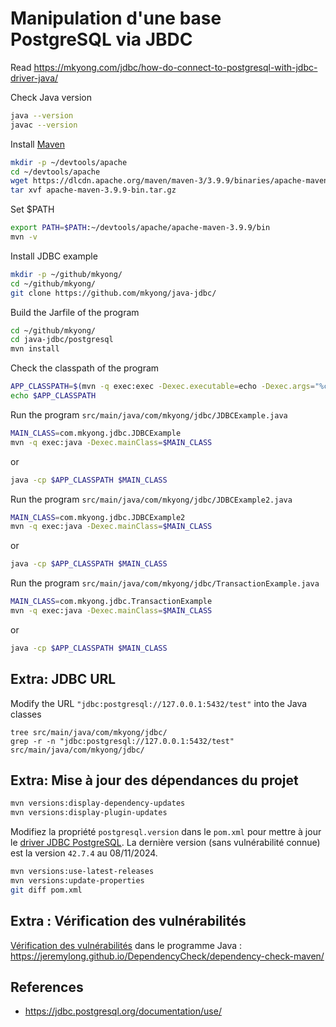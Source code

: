 # Manipulation d'une base PostgreSQL via JBDC 

Read https://mkyong.com/jdbc/how-do-connect-to-postgresql-with-jdbc-driver-java/

Check Java version
```bash
java --version
javac --version
```

Install [Maven](https://maven.apache.org/install.html)
```bash
mkdir -p ~/devtools/apache
cd ~/devtools/apache
wget https://dlcdn.apache.org/maven/maven-3/3.9.9/binaries/apache-maven-3.9.9-bin.tar.gz
tar xvf apache-maven-3.9.9-bin.tar.gz
```

Set $PATH
```bash
export PATH=$PATH:~/devtools/apache/apache-maven-3.9.9/bin
mvn -v
```

Install JDBC example
```bash
mkdir -p ~/github/mkyong/
cd ~/github/mkyong/
git clone https://github.com/mkyong/java-jdbc/
```

Build the Jarfile of the program
```bash
cd ~/github/mkyong/
cd java-jdbc/postgresql
mvn install
```


Check the classpath of the program
```bash
APP_CLASSPATH=$(mvn -q exec:exec -Dexec.executable=echo -Dexec.args="%classpath")
echo $APP_CLASSPATH
```

Run the program `src/main/java/com/mkyong/jdbc/JDBCExample.java`
```bash
MAIN_CLASS=com.mkyong.jdbc.JDBCExample
mvn -q exec:java -Dexec.mainClass=$MAIN_CLASS
```
or
```bash
java -cp $APP_CLASSPATH $MAIN_CLASS
```


Run the program `src/main/java/com/mkyong/jdbc/JDBCExample2.java`
```bash
MAIN_CLASS=com.mkyong.jdbc.JDBCExample2
mvn -q exec:java -Dexec.mainClass=$MAIN_CLASS 
```
or
```bash
java -cp $APP_CLASSPATH $MAIN_CLASS
```

Run the program `src/main/java/com/mkyong/jdbc/TransactionExample.java`
```bash
MAIN_CLASS=com.mkyong.jdbc.TransactionExample
mvn -q exec:java -Dexec.mainClass=$MAIN_CLASS 
```
or
```bash
java -cp $APP_CLASSPATH $MAIN_CLASS
```

## Extra: JDBC URL

Modify the URL `"jdbc:postgresql://127.0.0.1:5432/test"` into the Java classes

```
tree src/main/java/com/mkyong/jdbc/
grep -r -n "jdbc:postgresql://127.0.0.1:5432/test" src/main/java/com/mkyong/jdbc/
```

## Extra: Mise à jour des dépendances du projet

```bash
mvn versions:display-dependency-updates
mvn versions:display-plugin-updates
```

Modifiez la propriété `postgresql.version` dans le `pom.xml` pour mettre à jour le [driver JDBC PostgreSQL](https://mvnrepository.com/artifact/org.postgresql/postgresql). La dernière version (sans vulnérabilité connue) est la version `42.7.4` au 08/11/2024.

```bash
mvn versions:use-latest-releases
mvn versions:update-properties
git diff pom.xml
```

## Extra : Vérification des vulnérabilités
[Vérification des vulnérabilités](https://mvnrepository.com/artifact/org.owasp/dependency-check-maven) dans le programme Java : https://jeremylong.github.io/DependencyCheck/dependency-check-maven/
 
## References
* https://jdbc.postgresql.org/documentation/use/
